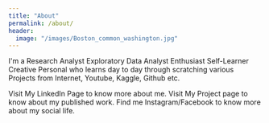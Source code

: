 ```yaml
---
title: "About"
permalink: /about/
header:
  image: "/images/Boston_common_washington.jpg"
---
```


I'm a Research Analyst  Exploratory Data Analyst  Enthusiast  Self-Learner  Creative Personal  who learns day to day through scratching various Projects from Internet, Youtube, Kaggle, Github etc.

Visit My LinkedIn Page to know more about me.
Visit My Project page to know about my published work.
Find me Instagram/Facebook to know more about my social life.
